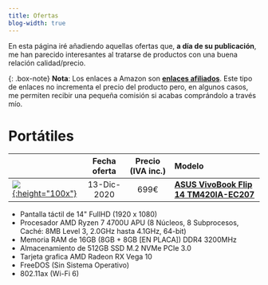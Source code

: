 ```yaml
---
title: Ofertas
blog-width: true
---
```


En esta página iré añadiendo aquellas ofertas que, **a día de su publicación**, me han parecido interesantes al tratarse de productos con una buena relación calidad/precio.

{: .box-note}
**Nota**: Los enlaces a Amazon son [**enlaces afiliados**](https://afiliados.amazon.es/). Este tipo de enlaces no incrementa el precio del producto pero, en algunos casos, me permiten recibir una pequeña comisión si acabas comprándolo a través mío.

# Portátiles

| | Fecha oferta | Precio (IVA inc.) | Modelo |
|-|:------------:|:-----------------:|:-------|
| [![](https://images-na.ssl-images-amazon.com/images/I/61ZqE5eBJRL._AC_SL1200_.jpg){:height="100x"}](https://www.asus.com/Laptops/For-Home/VivoBook/VivoBook-Flip-14-TM420/techspec/) | 13-Dic-2020  | 699€ | [**ASUS VivoBook Flip 14 TM420IA-EC207**](https://amzn.to/2W8dVHF) |

<p></p>

* Pantalla táctil de 14" FullHD (1920 x 1080)
* Procesador AMD Ryzen 7 4700U APU (8 Núcleos, 8 Subprocesos, Caché: 8MB Level 3, 2.0GHz hasta 4.1GHz, 64-bit)
* Memoria RAM de 16GB (8GB + 8GB [EN PLACA]) DDR4 3200MHz
* Almacenamiento de 512GB SSD M.2 NVMe PCIe 3.0
* Tarjeta grafica AMD Radeon RX Vega 10
* FreeDOS (Sin Sistema Operativo)
* 802.11ax (Wi-Fi 6)
